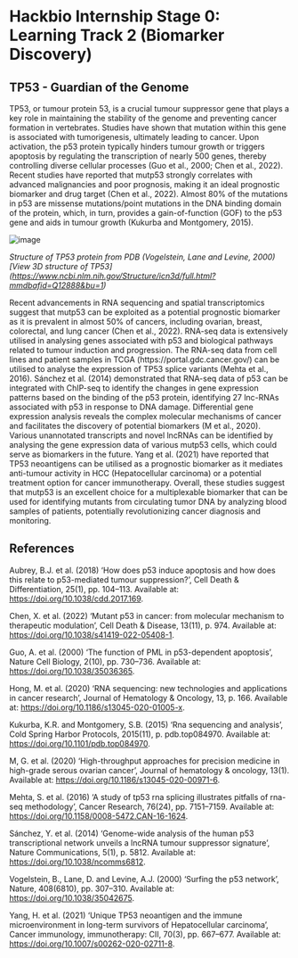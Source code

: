 # Hackbio Internship Stage 0: Learning Track 2 (Biomarker Discovery)

## TP53 - Guardian of the Genome

TP53, or tumour protein 53, is a crucial tumour suppressor gene that plays a key role in maintaining the stability of the genome and preventing cancer formation in vertebrates. Studies have shown that mutation within this gene is associated with tumorigenesis, ultimately leading to cancer. Upon activation, the p53 protein typically hinders tumour growth or triggers apoptosis by regulating the transcription of nearly 500 genes, thereby controlling diverse cellular processes (Guo et al., 2000; Chen et al., 2022). Recent studies have reported that mutp53 strongly correlates with advanced malignancies and poor prognosis, making it an ideal prognostic biomarker and drug target (Chen et al., 2022). Almost 80% of the mutations in p53 are missense mutations/point mutations in the DNA binding domain of the protein, which, in turn, provides a gain-of-function (GOF) to the p53 gene and aids in tumour growth (Kukurba and Montgomery, 2015).

![image](https://github.com/user-attachments/assets/f2b89220-a8ee-4f2a-8575-f04475a3ce84)

*Structure of TP53 protein from PDB (Vogelstein, Lane and Levine, 2000) [View 3D structure of TP53] (https://www.ncbi.nlm.nih.gov/Structure/icn3d/full.html?mmdbafid=Q12888&bu=1)*


Recent advancements in RNA sequencing and spatial transcriptomics suggest that mutp53 can be exploited as a potential prognostic biomarker as it is prevalent in almost 50% of cancers, including ovarian, breast, colorectal, and lung cancer (Chen et al., 2022). RNA-seq data is extensively utilised in analysing genes associated with p53 and biological pathways related to tumour induction and progression. The RNA-seq data from cell lines and patient samples in TCGA (https\://portal.gdc.cancer.gov/) can be utilised to analyse the expression of TP53 splice variants (Mehta et al., 2016). Sánchez et al. (2014) demonstrated that RNA-seq data of p53 can be integrated with ChIP-seq to identify the changes in gene expression patterns based on the binding of the p53 protein, identifying 27 lnc-RNAs associated with p53 in response to DNA damage. Differential gene expression analysis reveals the complex molecular mechanisms of cancer and facilitates the discovery of potential biomarkers (M et al., 2020). Various unannotated transcripts and novel lncRNAs can be identified by analysing the gene expression data of various mutp53 cells, which could serve as biomarkers in the future. Yang et al. (2021) have reported that TP53 neoantigens can be utilised as a prognostic biomarker as it mediates anti-tumour activity in HCC (Hepatocellular carcinoma) or a potential treatment option for cancer immunotherapy. Overall, these studies suggest that mutp53 is an excellent choice for a multiplexable biomarker that can be used for identifying mutants from circulating tumor DNA by analyzing blood samples of patients, potentially revolutionizing cancer diagnosis and monitoring.

## References
Aubrey, B.J. et al. (2018) ‘How does p53 induce apoptosis and how does this relate to p53-mediated tumour suppression?’, Cell Death & Differentiation, 25(1), pp. 104–113. Available at: https://doi.org/10.1038/cdd.2017.169.

Chen, X. et al. (2022) ‘Mutant p53 in cancer: from molecular mechanism to therapeutic modulation’, Cell Death & Disease, 13(11), p. 974. Available at: https://doi.org/10.1038/s41419-022-05408-1.

Guo, A. et al. (2000) ‘The function of PML in p53-dependent apoptosis’, Nature Cell Biology, 2(10), pp. 730–736. Available at: https://doi.org/10.1038/35036365.

Hong, M. et al. (2020) ‘RNA sequencing: new technologies and applications in cancer research’, Journal of Hematology & Oncology, 13, p. 166. Available at: https://doi.org/10.1186/s13045-020-01005-x.

Kukurba, K.R. and Montgomery, S.B. (2015) ‘Rna sequencing and analysis’, Cold Spring Harbor Protocols, 2015(11), p. pdb.top084970. Available at: https://doi.org/10.1101/pdb.top084970.

M, G. et al. (2020) ‘High-throughput approaches for precision medicine in high-grade serous ovarian cancer’, Journal of hematology & oncology, 13(1). Available at: https://doi.org/10.1186/s13045-020-00971-6.

Mehta, S. et al. (2016) ‘A study of tp53 rna splicing illustrates pitfalls of rna-seq methodology’, Cancer Research, 76(24), pp. 7151–7159. Available at: https://doi.org/10.1158/0008-5472.CAN-16-1624.

Sánchez, Y. et al. (2014) ‘Genome-wide analysis of the human p53 transcriptional network unveils a lncRNA tumour suppressor signature’, Nature Communications, 5(1), p. 5812. Available at: https://doi.org/10.1038/ncomms6812.

Vogelstein, B., Lane, D. and Levine, A.J. (2000) ‘Surfing the p53 network’, Nature, 408(6810), pp. 307–310. Available at: https://doi.org/10.1038/35042675.

Yang, H. et al. (2021) ‘Unique TP53 neoantigen and the immune microenvironment in long-term survivors of Hepatocellular carcinoma’, Cancer immunology, immunotherapy: CII, 70(3), pp. 667–677. Available at: https://doi.org/10.1007/s00262-020-02711-8.
